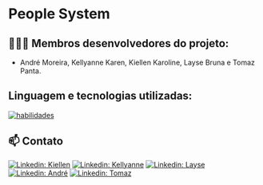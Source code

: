 # People System
## 👨🏼‍💻 Membros desenvolvedores do projeto:

- André Moreira, Kellyanne Karen, Kiellen Karoline, Layse Bruna e Tomaz Panta.

## Linguagem e tecnologias utilizadas:

[![habilidades](https://skillicons.dev/icons?i=java,mysql,idea,spring)](skillicons.dev)

##  📫 Contato

[![Linkedin: Kiellen ](https://img.shields.io/badge/-kiellenkaroline-blue?style=flat-square&logo=Linkedin&logoColor=white&link=https://www.linkedin.com/in//)](https://www.linkedin.com/in/kiellen-karoline-350b95291/)
[![Linkedin: Kellyanne](https://img.shields.io/badge/-kellyannekaren-blue?style=flat-square&logo=Linkedin&logoColor=white&link=https://www.linkedin.com/in//)](https://www.linkedin.com/in/kellyanne-karen-39158b29b/)
[![Linkedin: Layse ](https://img.shields.io/badge/-laysebrunacabral-blue?style=flat-square&logo=Linkedin&logoColor=white&link=https://www.linkedin.com/in//)](https://www.linkedin.com/in/layse-bruna-cabral-815149274/)
[![Linkedin: André ](https://img.shields.io/badge/-andremoreira-blue?style=flat-square&logo=Linkedin&logoColor=white&link=https://www.linkedin.com/in//)](https://www.linkedin.com/in/andr%C3%A9-moreira-996b181b8/)
[![Linkedin: Tomaz ](https://img.shields.io/badge/-tomazpanta-blue?style=flat-square&logo=Linkedin&logoColor=white&link=https://www.linkedin.com/in//)](https://www.linkedin.com/in/tomaz-panta-8879396a/)

